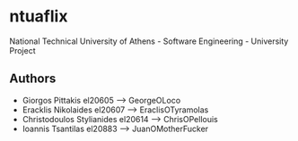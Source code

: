 # ntuaflix
National Technical University of Athens - Software Engineering - University Project

## Authors
+ Giorgos Pittakis el20605 --> GeorgeOLoco
+ Eracklis Nikolaides el20607 --> EraclisOTyramolas
+ Christodoulos Stylianides el20614 --> ChrisOPellouis
+ Ioannis Tsantilas el20883 --> JuanOMotherFucker
